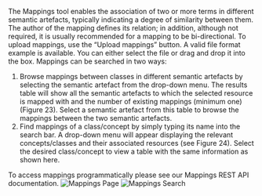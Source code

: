 The Mappings tool enables the association of two or more terms in different semantic
artefacts, typically indicating a degree of similarity between them. The author of the
mapping defines its relation; in addition, although not required, it is usually recommended
for a mapping to be bi-directional.
To upload mappings, use the “Upload mappings” button. A valid file format example is
available. You can either select the file or drag and drop it into the box.
Mappings can be searched in two ways:
1. Browse mappings between classes in different semantic artefacts by selecting
the semantic artefact from the drop-down menu. The results table will show all the
semantic artefacts to which the selected resource is mapped with and the number
of existing mappings (minimum one) (Figure 23). Select a semantic artefact from
this table to browse the mappings between the two semantic artefacts.
2. Find mappings of a class/concept by simply typing its name into the search bar.
A drop-down menu will appear displaying the relevant concepts/classes and their
associated resources (see Figure 24). Select the desired class/concept to view a
table with the same information as shown here.

To access mappings programmatically please see our Mappings REST API documentation.
![Mappings Page]({{site.figures_link}}/{{page.portal}}/mappings.png)
![Mappings Search]({{site.figures_link}}/{{page.portal}}/mappings_search.png)
